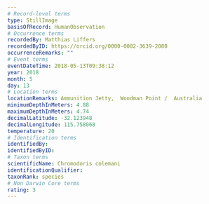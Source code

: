 ```yaml
---
# Record-level terms
type: StillImage
basisOfRecord: HumanObservation
# Occurrence terms
recordedBy: Matthias Liffers
recordedByID: https://orcid.org/0000-0002-3639-2080
occurrenceRemarks: ""
# Event terms
eventDateTime: 2018-05-13T09:38:12
year: 2018
month: 5
day: 13
# Location terms
locationRemarks: Ammunition Jetty,  Woodman Point /  Australia
minimumDepthInMeters: 4.88
maximumDepthInMeters: 4.74
decimalLatitude: -32.123948
decimalLongitude: 115.758068
temperature: 20
# Identification terms
identifiedBy: 
identifiedByID: 
# Taxon terms
scientificName: Chromodoris colemani
identificationQualifier: 
taxonRank: species
# Non Darwin Core terms
rating: 3
---
```

